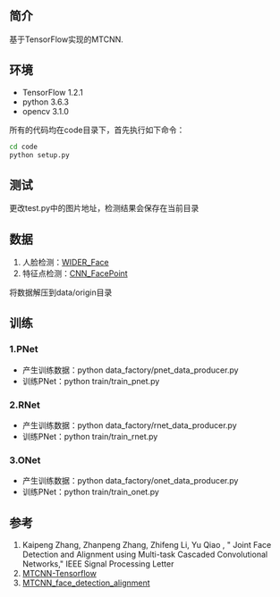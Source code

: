 ## 简介
基于TensorFlow实现的MTCNN.

## 环境
* TensorFlow 1.2.1
* python 3.6.3
* opencv 3.1.0

所有的代码均在code目录下，首先执行如下命令：
``` Bash
cd code
python setup.py
```


## 测试
更改test.py中的图片地址，检测结果会保存在当前目录

## 数据
1. 人脸检测：[WIDER_Face](http://mmlab.ie.cuhk.edu.hk/projects/WIDERFace/)
2. 特征点检测：[CNN_FacePoint](http://mmlab.ie.cuhk.edu.hk/archive/CNN_FacePoint.htm)

将数据解压到data/origin目录

## 训练
### 1.PNet
* 产生训练数据：python data_factory/pnet_data_producer.py
* 训练PNet：python train/train_pnet.py
### 2.RNet
* 产生训练数据：python data_factory/rnet_data_producer.py
* 训练PNet：python train/train_rnet.py
### 3.ONet
* 产生训练数据：python data_factory/onet_data_producer.py
* 训练PNet：python train/train_onet.py


## 参考
1. Kaipeng Zhang, Zhanpeng Zhang, Zhifeng Li, Yu Qiao , " Joint Face Detection and Alignment using Multi-task Cascaded Convolutional Networks," IEEE Signal Processing Letter
2. [MTCNN-Tensorflow](https://github.com/AITTSMD/MTCNN-Tensorflow)
3. [MTCNN_face_detection_alignment](https://github.com/kpzhang93/MTCNN_face_detection_alignment)
